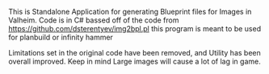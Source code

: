 This is Standalone Application for generating Blueprint files for Images in Valheim.
Code is in C# bassed off of the code from https://github.com/dsterentyev/img2bpl.pl
this program is meant to be used for planbuild or infinity hammer

Limitations set in the original code have been removed, and Utility has been overall improved. 
Keep in mind Large images will cause a lot of lag in game.

